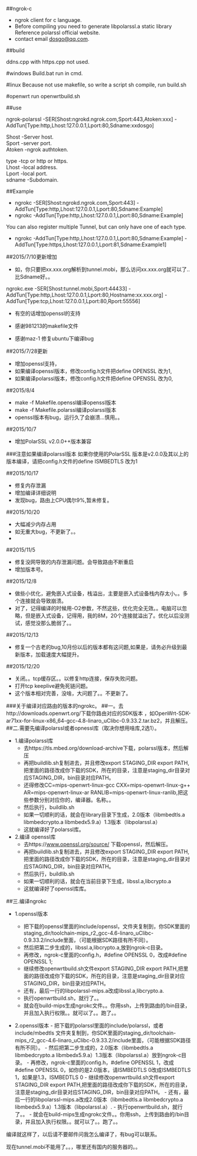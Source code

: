##ngrok-c

- ngrok client for c language.  
- Before compiling you need to generate libpolarssl.a static library Reference polarssl official website.  
- contact email dosgo@qq.com.




##build  

ddns.cpp with https.cpp not used.


#windows
Build.bat run in cmd.


#linux
Because not use makefile, so write a script sh compile, run build.sh


#openwrt
run openwrtbuild.sh




##use 

ngrok-polarssl -SER[Shost:ngrokd.ngrok.com,Sport:443,Atoken:xxx] -AddTun[Type:http,Lhost:127.0.0.1,Lport:80,Sdname:xxdosgo]


Shost   -Server host.  
Sport   -server port.  
Atoken  -ngrok authtoken.


type    -tcp or http or https.  
Lhost   -local address.  
Lport   -local port.  
sdname  -Subdomain.


##Example
- ngrokc -SER[Shost:ngrokd.ngrok.com,Sport:443] -AddTun[Type:http,Lhost:127.0.0.1,Lport:80,Sdname:Example]  
- ngrokc -AddTun[Type:http,Lhost:127.0.0.1,Lport:80,Sdname:Example]

You can also register multiple Tunnel, but can only have one of each type.  
- ngrokc -AddTun[Type:http,Lhost:127.0.0.1,Lport:80,Sdname:Example] -AddTun[Type:https,Lhost:127.0.0.1,Lport:81,Sdname:Example1]

 
##2015/7/10更新增加


- 如，你只要把xx.xxx.org解析到tunnel.mobi，那么访问xx.xxx.org就可以了..比Sdname好。。

ngrokc.exe -SER[Shost:tunnel.mobi,Sport:44433] -AddTun[Type:http,Lhost:127.0.0.1,Lport:80,Hostname:xx.xxx.org] -AddTun[Type:tcp,Lhost:127.0.0.1,Lport:80,Rport:55556] 
- 有空的话增加openssl的支持


- 感谢981213的makefile文件
- 感谢maz-1 修复ubuntu下编译bug



##2015/7/28更新
- 增加openssl支持，
- 如果编译openssl版本，修改config.h文件把define OPENSSL 改为1,
- 如果编译polarssl版本，修改config.h文件把define OPENSSL 改为0,

##2015/8/4
- make -f Makefile.openssl编译openssl版本
- make -f Makefile.polarssl编译polarssl版本
- openssl版本有bug，运行久了会崩溃...慎用。。

##2015/10/7
- 增加PolarSSL v2.0.0++版本兼容

###注意如果编译polarssl版本
如果你使用的PolarSSL 版本是v2.0.0及其以上的版本编译，请把config.h文件的define ISMBEDTLS 改为1


##2015/10/17
 - 修复内存泄漏
 - 增加编译详细说明
 - 发现bug，路由上CPU偶尔9%,暂未修复。

##2015/10/20
 - 大幅减少内存占用
 - 如无重大bug，不更新了。。
 - 
 
##2015/11/5
- 修复没网导致的内存泄漏问题。会导致路由不断重启
- 增加版本号。

##2015/12/8
- 做些小优化，避免嵌入式设备，栈溢出，主要是嵌入式设备栈内存太小。。多个连接就会导致崩溃。
- 对了，记得编译的时候用-O2参数，不然这些，优化完全无效。。电脑可以忽略，但是嵌入式设备，记得用，我的8M，20个连接就溢出了。优化以后没测试，感觉没那么脆弱了。。

##2015/12/13
- 修复一个古老的bug,10月份以后的版本都有这问题,如果是，请务必升级到最新版本，加载速度大幅提升。

##2015/12/20
- 关闭。。tcp缓存区。。以修复http连接，保存失败问题。
- 打开tcp keeplive避免死链问题。
- 这个版本相对完善，没啥，大问题了。。不更新了。

###关于编译对应路由的版本的ngrokc。
##一。去http://downloads.openwrt.org/下载你路由对应的SDK版本 ，如OpenWrt-SDK-ar71xx-for-linux-x86_64-gcc-4.8-linaro_uClibc-0.9.33.2.tar.bz2，并且解压。
##二.需要先编译polarssl或者opnessl库（取决你想用啥库,2选1）。
- 1.编译polarssl库
    - 去https://tls.mbed.org/download-archive下载，polarssl版本，然后解压
    - 再把buildlib.sh复制进去，并且修改export STAGING_DIR export PATH,把里面的路径改成你下载的SDK，所在的目录，注意是staging_dir目录对应STAGING_DIR，bin目录对应PATH。
    - 还得修改CC=mips-openwrt-linux-gcc CXX=mips-openwrt-linux-g++ AR=mips-openwrt-linux-ar RANLIB=mips-openwrt-linux-ranlib,把这些参数分别对应你的，编译器。名称。。
    - 然后执行，buildlib.sh
    - 如果一切顺利的话，就会在library目录下生成，2.0版本（libmbedtls.a libmbedcrypto.a libmbedx5.9.a）1.3版本（libpolarssl.a）
    - 这就编译好了polarssl库。
- 2.编译 openssl库
    - 去https://www.openssl.org/source/ 下载openssl，然后解压。
    - 再把buildlib.sh复制进去，并且修改export STAGING_DIR export PATH,把里面的路径改成你下载的SDK，所在的目录，注意是staging_dir目录对应STAGING_DIR，bin目录对应PATH。
    - 然后执行，buildlib.sh
    - 如果一切顺利的话，就会在当前目录下生成，libssl.a,libcrypto.a
    - 这就编译好了openssl库库。
    

##三.编译ngrokc
 - 1.openssl版本
      - 把下载的openssl里面的include/openssl，文件夹复制到，你SDK里面的staging_dir/toolchain-mips_r2_gcc-4.6-linaro_uClibc-0.9.33.2/include里面，（可能根据SDK路径有所不同）。
      - 然后把第二步生成的，libssl.a,libcrypto.a,放到ngrok-c目录。
      - 再修改，ngrok-c里面的config.h，#define OPENSSL 0，改成#define OPENSSL 1;
      - 继续修改openwrtbuild.sh文件export STAGING_DIR export PATH,把里面的路径改成你下载的SDK，所在的目录，注意是staging_dir目录对应STAGING_DIR，bin目录对应PATH。
      - 还有，最后一行的libpolarssl-mips.a改成libssl.a,libcrypto.a.
      - 执行openwrtbuild.sh，就行了。。
      - 就会在build-mips生成ngrokc文件。。你用ssh，上传到路由的/bin目录，并且加入执行权限。。就可以了。。跑了。。


- 2.openssl版本
      - 把下载的polarssl里面的include/polarssl，或者include/mbedtls 文件夹复制到，你SDK里面的staging_dir/toolchain-mips_r2_gcc-4.6-linaro_uClibc-0.9.33.2/include里面，（可能根据SDK路径有所不同）。
      - 然后把第二步生成的，2.0版本（libmbedtls.a libmbedcrypto.a libmbedx5.9.a）1.3版本（libpolarssl.a）放到ngrok-c目录。
      - 再修改，ngrok-c里面的config.h，#define OPENSSL 1，改成#define OPENSSL 0，如你的是2.0版本，请ISMBEDTLS 0改成ISMBEDTLS 1，如果是1.3，ISMBEDTLS 0
      - 继续修改openwrtbuild.sh文件export STAGING_DIR export PATH,把里面的路径改成你下载的SDK，所在的目录，注意是staging_dir目录对应STAGING_DIR，bin目录对应PATH。
      - 还有，最后一行的libpolarssl-mips.a改成2.0版本（libmbedtls.a libmbedcrypto.a libmbedx5.9.a）1.3版本（libpolarssl.a）.
      - 执行openwrtbuild.sh，就行了。。
      - 就会在build-mips生成ngrokc文件。。你用ssh，上传到路由的/bin目录，并且加入执行权限。。就可以了。。跑了。。


编译就这样了，以后请不要邮件问我怎么编译了，有bug可以联系。





现在tunnel.mobi不能用了。。，哪里还有国内的服务器的。。
